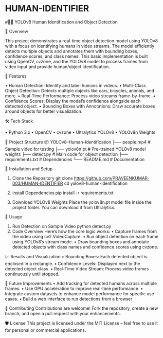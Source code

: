 # HUMAN-IDENTIFIER
#🚶‍♂️ YOLOv8 Human Identification and Object Detection

📌 Overview

This project demonstrates a real-time object detection model using YOLOv8 with a focus on identifying humans in video streams. The model efficiently detects multiple objects and annotates them with bounding boxes, confidence scores, and class names. This basic implementation is built using OpenCV, cvzone, and the YOLOv8 model to process frames from video input and provide human/object identification.

🌟 Features

• Human Detection: Identify and label humans in videos.
•	Multi-Class Object Detection: Detects multiple objects like cars, bicycles, animals, and more.
•	Real-Time Performance: Process video streams frame-by-frame.
•	Confidence Scores: Display the model’s confidence alongside each detected object.
•	Bounding Boxes with Annotations: Draw accurate boxes around objects for better visualization.


🛠️ Tech Stack

•	Python 3.x
•	OpenCV
•	cvzone
•	Ultralytics YOLOv8
•	YOLOv8n Weights

📂 Project Structure
📦 YOLOv8-Human-Identification
├── people.mp4             # Sample video for testing
├── yolov8n.pt             # Pre-trained YOLOv8 model weights
├── detect.py              # Main code for object detection
├── requirements.txt       # Dependencies
└── README.md              # Documentation


🔧 Installation and Setup

  1.	Clone the Repository
   git clone https://github.com/PRAVEENKUMAR-003/HUMAN-IDENTIFIER
   cd yolov8-human-identification

  2.	Install Dependencies
    pip install -r requirements.txt

  3.	Download YOLOv8 Weights
    Place the yolov8n.pt model file inside the project folder. You can download it from Ultralytics.

🚀 Usage

  1.	Run Detection on Sample Video
      python detect.py
  2.	Code Overview
      Here’s how the core logic works:
        •	Capture frames from the video using cv2.VideoCapture.
        •	Run object detection on each frame using YOLOv8’s stream mode.
        •	Draw bounding boxes and annotate detected objects with class names and confidence scores using cvzone.
  
  📈 Results and Visualization
        •	Bounding Boxes: Each detected object is enclosed in a rectangle.
        •	Confidence Levels: Displayed next to the detected object class.
        •	Real-Time Video Stream: Process video frames continuously until stopped.

  🤖 Future Improvements
        •	Add tracking for detected humans across multiple frames.
        •	Use GPU acceleration to improve real-time performance.
        •	Integrate custom datasets to enhance model performance for specific use cases.
        •	Build a web interface to run detections from a browser

  🤝 Contributing
        Contributions are welcome! Fork the repository, create a new branch, and open a pull request with your enhancements.
  
  🛡️ License
        This project is licensed under the MIT License – feel free to use it for personal or commercial applications.

